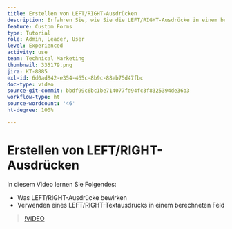 ```yaml
---
title: Erstellen von LEFT/RIGHT-Ausdrücken
description: Erfahren Sie, wie Sie die LEFT/RIGHT-Ausdrücke in einem berechneten Feld in Adobe [!DNL Workfront]verwenden.
feature: Custom Forms
type: Tutorial
role: Admin, Leader, User
level: Experienced
activity: use
team: Technical Marketing
thumbnail: 335179.png
jira: KT-8885
exl-id: 6d0ad842-e354-465c-8b9c-88eb75d47fbc
doc-type: video
source-git-commit: bbdf99c6bc1be714077fd94fc3f8325394de36b3
workflow-type: ht
source-wordcount: '46'
ht-degree: 100%

---
```


# Erstellen von LEFT/RIGHT-Ausdrücken

In diesem Video lernen Sie Folgendes:

* Was LEFT/RIGHT-Ausdrücke bewirken
* Verwenden eines LEFT/RIGHT-Textausdrucks in einem berechneten Feld

>[!VIDEO](https://video.tv.adobe.com/v/335179/?quality=12&learn=on&enablevpops=1)

